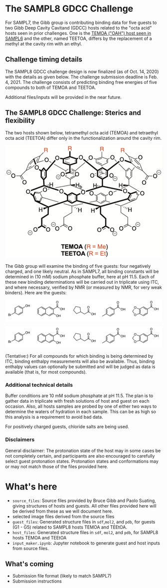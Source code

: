 # The SAMPL8 GDCC Challenge

For SAMPL7, the Gibb group is contributing binding data for five
guests to two Gibb Deep Cavity Cavitand (GDCC) hosts related to the "octa acid"
hosts seen in prior challenges. One is the [TEMOA ("OAH") host seen in SAMPL6](https://github.com/samplchallenges/SAMPL6/blob/master/host_guest_description.md) and the other, named TEETOA, differs by the replacement of a methyl at the cavity rim with an ethyl.

## Challenge timing details

The SAMPL8 GDCC challenge design is now finalized (as of Oct. 14, 2020) with the details as given below.
The challenge submission deadline is Feb. 4, 2021.
The challenge consists of predicting binding free energies of five compounds to both of TEMOA and TEETOA.

Additional files/inputs will be provided in the near future.

## The SAMPL8 GDCC Challenge: Sterics and flexibility

The two hosts shown below, tetramethyl octa acid (TEMOA) and tetraethyl octa acid (TEETOA) differ only in the functionalization around the cavity rim.

![](Hosts.png)

The Gibb group will examine the binding of five guests: four negatively charged, and one likely neutral.
As in SAMPL7, all binding constants will be determined in (10 mM) sodium phosphate buffer, here at pH 11.5.
Each of these new binding determinations will be carried out in triplicate using ITC, and where necessary, verified by NMR (or measured by NMR, for very weak binders). Here are the guests:

![](guests.png)

![](guests.png)

(Tentative:) For all compounds for which binding is being determined by ITC, binding enthalpy measurements will also be available. Thus, binding enthalpy values can optionally be submitted and will be judged as data is available (that is, for most compounds).

### Additional technical details

Buffer conditions are 10 mM sodium phosphate at pH 11.5. The plan is to gather data in triplicate with fresh solutions of host and guest on each occasion.  Also, all hosts samples are probed by one of either two ways to determine the waters of hydration in each sample.  This can be as high so this analysis is a requirement to avoid bad data.

For positively charged guests, chloride salts are being used.

### Disclaimers

General disclaimer: The protonation state of the host may in some cases be not completely certain, and participants are also encouraged to carefully select guest protonation states. Protonation states and conformations may or may not match those of the files provided here.

# What's here

- `source_files`: Source files provided by Bruce Gibb and Paolo Suating, giving structures of hosts and guests. All other files provided here will be derived from these as we will document here.
- selected image files derived from the source files
- `guest_files`: Generated structure files in `sdf`,`mol2`, and `pdb`, for guests (G1 - G5) related to SAMPL8 hosts TEMOA and TEEtOA.
- `host_files`: Generated structure files in `sdf`, `mol2`, and `pdb`, for SAMPL8 hosts TEMOA and TEEtOA
- `input_maker.ipynb`: Jupyter notebook to generate guest and host inputs from source files.  


## What's coming
- Submission file format (likely to match SAMPL7)
- Submission instructions

